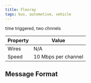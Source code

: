 ```yaml
---
title: Flexray
tags: bus, automotive, vehicle
---
```


time triggered, two chnnels


| Property | Value |
|----------|-------| 
| Wires    | N/A     |
| Speed    | 10 Mbps per channel |


## Message Format





